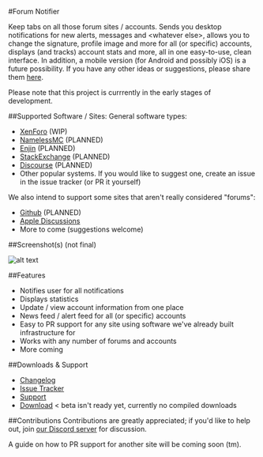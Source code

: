 #Forum Notifier

Keep tabs on all those forum sites / accounts. Sends you desktop notifications for new alerts, messages and \<whatever else\>, allows you to change the signature, profile image and more for all (or specific) accounts, displays (and tracks) account stats and more, all in one easy-to-use, clean interface. In addition, a mobile version (for Android and possibly iOS) is a future possibility. If you have any other ideas or suggestions, please share them [here](https://github.com/Cldfire/Forum-Notifier/issues/26).

Please note that this project is currrently in the early stages of development.

##Supported Software / Sites:
General software types:
- [XenForo](https://xenforo.com) (WIP)
- [NamelessMC](https://namelessmc.com) (PLANNED)
- [Enjin](http://www.enjin.com/) (PLANNED)
- [StackExchange](http://stackexchange.com) (PLANNED)
- [Discourse](https://www.discourse.org/) (PLANNED)
- Other popular systems. If you would like to suggest one, create an issue in the issue tracker (or PR it yourself)

We also intend to support some sites that aren't really considered "forums":
- [Github](https://github.com) (PLANNED)
- [Apple Discussions](https://discussions.apple.com/welcome)
- More to come (suggestions welcome)

##Screenshot(s)
(not final)

![alt text](http://i.imgur.com/yGjTfEo.png "Stat View")

##Features
- Notifies user for all notifications
- Displays statistics
- Update / view account information from one place
- News feed / alert feed for all (or specific) accounts
- Easy to PR support for any site using software we've already built infrastructure for
- Works with any number of forums and accounts
- More coming

##Downloads & Support
- [Changelog](changelog.md)
- [Issue Tracker](https://github.com/Cldfire/Forum-Notifier/issues)
- [Support](https://discord.gg/010FelNLz6033egNT)
- [Download](https://github.com/Cldfire/Forum-Notifier/releases) < beta isn't ready yet, currently no compiled downloads

##Contributions
Contributions are greatly appreciated; if you'd like to help out, join [our Discord server](https://discord.gg/010FelNLz605nQi3u) for discussion.

A guide on how to PR support for another site will be coming soon (tm).




